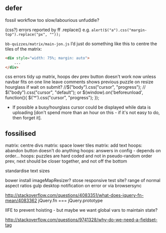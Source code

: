 ## defer



fossil workflow too slow/labourious
unfuddle?





(css?) errors reported by ff
.replace() e.g. `alert($("a").css("margin-top").replace("px", ""));`

`bb-quizzes/matrix/main-jon.js`
I’d just do something like this to centre the tiles of the matrix:  

```html
<div style="width: 75%; margin: auto">
    ...
</div>
```

css errors
tidy up matrix, hoops
dev prev button doesn't work now unless navbar fits on one line
leave comments shows previous puzzle on resize
hourglass if wait on submit?
//$("body").css("cursor", "progress"); // $("body").css("cursor", "default");
or
$(window).on('beforeunload', function(){
   $('*').css("cursor", "progress");
});
* If possible a busy/hourglass cursor could be displayed while data is uploading [don't spend more than an hour on this - if it's not easy to do, then forget it].  


## fossilised

matrix: centre divs
matrix: space lower tiles
matrix: add text
hoops: abandon button doesn't do anything
hoops: answers in config - depends on order...
hoops: puzzles are hard coded and not in pseudo-random order
prev, next should be closer together, and not off the bottom

standardise text sizes

bower install imageMapResizer?
stose responsive test site?
range of normal aspect ratios
gulp desktop notification on error
or via browsersync

http://stackoverflow.com/questions/4083351/what-does-jquery-fn-mean/4083362 jQuery.fn === jQuery.prototype


IIFE to prevent hoisting - but maybe we want global vars to maintain state?

http://stackoverflow.com/questions/9741328/why-do-we-need-a-fieldset-tag
